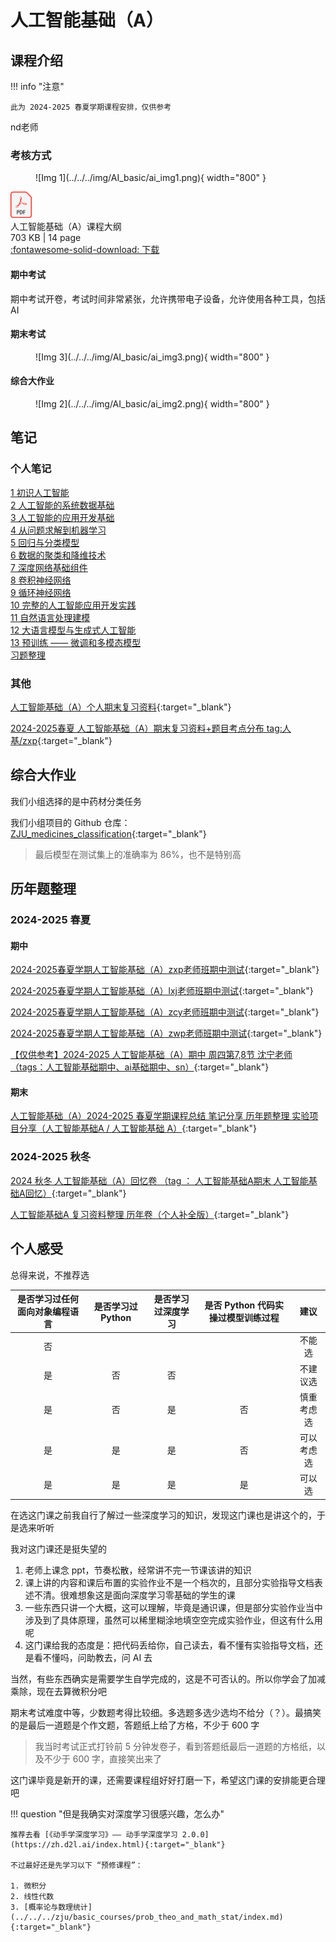 # 人工智能基础（A）

<!-- !!! tip "说明"

    本文档正在更新中…… -->

## 课程介绍

!!! info "注意"

    此为 2024-2025 春夏学期课程安排，仅供参考

nd老师

### 考核方式

<figure markdown="span">
  ![Img 1](../../../img/AI_basic/ai_img1.png){ width="800" }
</figure>

<div class="hq-card hq-file-block" markdown="1">
<div class="file-icon"><img src="../../../img/pdf.svg" style="height: 3em;"></div>
<div class="hq-file-body">
<div class="hq-file-title">人工智能基础（A）课程大纲</div>
<div class="hq-file-meta">703 KB | 14 page</div>
</div>
<a class="hq-down-button" target="_blank" href="../../../file/AI_basic/ai_doc1.pdf" markdown="1">:fontawesome-solid-download: 下载</a>
</div>

#### 期中考试

期中考试开卷，考试时间非常紧张，允许携带电子设备，允许使用各种工具，包括 AI

#### 期末考试

<figure markdown="span">
  ![Img 3](../../../img/AI_basic/ai_img3.png){ width="800" }
</figure>

#### 综合大作业

<figure markdown="span">
  ![Img 2](../../../img/AI_basic/ai_img2.png){ width="800" }
</figure>

## 笔记

### 个人笔记

[1 初识人工智能](./ch1.md)<br/>
[2 人工智能的系统数据基础](./ch2.md)<br/>
[3 人工智能的应用开发基础](./ch3.md)<br/>
[4 从问题求解到机器学习](./ch4.md)<br/>
[5 回归与分类模型](./ch5.md)<br/>
[6 数据的聚类和降维技术](./ch6.md)<br/>
[7 深度网络基础组件](./ch7.md)<br/>
[8 卷积神经网络](./ch8.md)<br/>
[9 循环神经网络](./ch9.md)<br/>
[10 完整的人工智能应用开发实践](./ch10.md)<br/>
[11 自然语言处理建模](./ch11.md)<br/>
[12 大语言模型与生成式人工智能](./ch12.md)<br/>
[13 预训练 —— 微调和多模态模型](./ch13.md)<br/>
[习题整理](./exercise.md)

### 其他

[人工智能基础（A）个人期末复习资料](https://www.cc98.org/topic/6213806){:target="_blank"}

[2024-2025春夏 人工智能基础（A）期末复习资料+题目考点分布 tag:人基/zxp](https://www.cc98.org/topic/6221311){:target="_blank"}

## 综合大作业

我们小组选择的是中药材分类任务

我们小组项目的 Github 仓库：[ZJU_medicines_classification](https://github.com/WintermelonC/ZJU_medicines_classification){:target="_blank"}

> 最后模型在测试集上的准确率为 86%，也不是特别高

## 历年题整理

### 2024-2025 春夏

#### 期中

[2024-2025春夏学期人工智能基础（A）zxp老师班期中测试](https://www.cc98.org/topic/6163038){:target="_blank"}

[2024-2025春夏学期人工智能基础（A）lxj老师班期中测试](https://www.cc98.org/topic/6162841){:target="_blank"}

[2024-2025春夏学期人工智能基础（A）zcy老师班期中测试](https://www.cc98.org/topic/6162655){:target="_blank"}

[2024-2025春夏学期人工智能基础（A）zwp老师班期中测试](https://www.cc98.org/topic/6162651){:target="_blank"}

[【仅供参考】2024-2025 人工智能基础（A）期中 周四第7,8节 沈宁老师（tags：人工智能基础期中、ai基础期中、sn）](https://www.cc98.org/topic/6158487){:target="_blank"}

#### 期末

[人工智能基础（A）2024-2025 春夏学期课程总结 笔记分享 历年题整理 实验项目分享（人工智能基础A / 人工智能基础 A）](https://www.cc98.org/topic/6222758){:target="_blank"}

### 2024-2025 秋冬

[2024 秋冬 人工智能基础（A）回忆卷 （tag ： 人工智能基础A期末 人工智能基础A回忆）](https://www.cc98.org/topic/6088287){:target="_blank"}

[人工智能基础A 复习资料整理 历年卷（个人补全版）](https://www.cc98.org/topic/6206862){:target="_blank"}

## 个人感受

总得来说，不推荐选

| 是否学习过任何面向对象编程语言 | 是否学习过 Python | 是否学习过深度学习 | 是否 Python 代码实操过模型训练过程 | 建议 |
| :--: | :--: | :--: | :--: | :--: |
| 否 | | | | 不能选 |
| 是 | 否 | 否 | | 不建议选 |
| 是 | 否 | 是 | 否 | 慎重考虑选 |
| 是 | 是 | 是 | 否 | 可以考虑选 |
| 是 | 是 | 是 | 是 | 可以选 |

在选这门课之前我自行了解过一些深度学习的知识，发现这门课也是讲这个的，于是选来听听

我对这门课还是挺失望的

1. 老师上课念 ppt，节奏松散，经常讲不完一节课该讲的知识
2. 课上讲的内容和课后布置的实验作业不是一个档次的，且部分实验指导文档表述不清。很难想象这是面向深度学习零基础的学生的课
3. 一些东西只讲一个大概，这可以理解，毕竟是通识课，但是部分实验作业当中涉及到了具体原理，虽然可以稀里糊涂地填空空完成实验作业，但这有什么用呢
4. 这门课给我的态度是：把代码丢给你，自己读去，看不懂有实验指导文档，还是看不懂吗，问助教去，问 AI 去

当然，有些东西确实是需要学生自学完成的，这是不可否认的。所以你学会了加减乘除，现在去算微积分吧

期末考试难度中等，少数题考得比较细。多选题多选少选均不给分（？）。最搞笑的是最后一道题是个作文题，答题纸上给了方格，不少于 600 字

> 我当时考试正式打铃前 5 分钟发卷子，看到答题纸最后一道题的方格纸，以及不少于 600 字，直接笑出来了

这门课毕竟是新开的课，还需要课程组好好打磨一下，希望这门课的安排能更合理吧

!!! question "但是我确实对深度学习很感兴趣，怎么办"

    推荐去看 [《动手学深度学习》—— 动手学深度学习 2.0.0](https://zh.d2l.ai/index.html){:target="_blank"}

    不过最好还是先学习以下 “预修课程”：

    1. 微积分
    2. 线性代数
    3. [概率论与数理统计](../../../zju/basic_courses/prob_theo_and_math_stat/index.md){:target="_blank"}